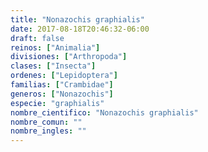 ```yaml
---
title: "Nonazochis graphialis"
date: 2017-08-18T20:46:32-06:00
draft: false
reinos: ["Animalia"]
divisiones: ["Arthropoda"]
clases: ["Insecta"]
ordenes: ["Lepidoptera"]
familias: ["Crambidae"]
generos: ["Nonazochis"]
especie: "graphialis"
nombre_cientifico: "Nonazochis graphialis"
nombre_comun: ""
nombre_ingles: ""
---
```

